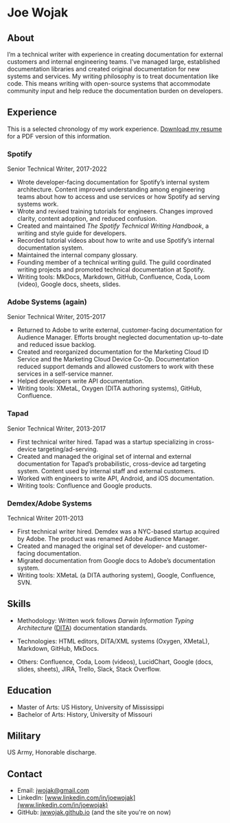 # Joe Wojak

## About

I’m a technical writer with experience in creating documentation for external customers and internal engineering teams. I’ve managed large, established documentation libraries and created original documentation for new systems and services. My writing philosophy is to treat documentation like code. This means writing with open-source systems that accommodate community input and help reduce the documentation burden on developers.

## Experience

This is a selected chronology of my work experience. [Download my resume](Joe_Wojak_TechWriter.pdf) for a PDF version of this information.

### Spotify
Senior Technical Writer, 2017-2022

- Wrote developer-facing documentation for Spotify’s internal system architecture. Content improved understanding among engineering teams about how to access and use services or how Spotify ad serving systems work.  
- Wrote and revised training tutorials for engineers. Changes improved clarity, content adoption, and reduced confusion.
- Created and maintained _The Spotify Technical Writing Handbook_, a writing and style guide for developers.
- Recorded tutorial videos about how to write and use Spotify’s internal documentation system.
- Maintained the internal company glossary.
- Founding member of a technical writing guild. The guild coordinated writing projects and promoted technical documentation at Spotify.
- Writing tools: MkDocs, Markdown, GitHub, Confluence, Coda, Loom (video), Google docs, sheets, slides.


### Adobe Systems (again) 
Senior Technical Writer, 2015-2017

- Returned to Adobe to write external, customer-facing documentation for Audience Manager. Efforts brought neglected documentation up-to-date and reduced issue backlog. 
- Created and reorganized documentation for the Marketing Cloud ID Service and the Marketing Cloud Device Co-Op. Documentation reduced support demands and allowed customers to work with these services in a self-service manner.
- Helped developers write API documentation.
- Writing tools: XMetaL, Oxygen (DITA authoring systems), GitHub, Confluence.

### Tapad
Senior Technical Writer, 2013-2017

- First technical writer hired. Tapad was a startup specializing in cross-device targeting/ad-serving.
- Created and managed the original set of internal and external documentation for Tapad’s probabilistic, cross-device ad targeting system. Content used by internal staff and external customers.
- Worked with engineers to write API, Android, and iOS documentation.
- Writing tools: Confluence and Google products.

### Demdex/Adobe Systems
Technical Writer 2011-2013

- First technical writer hired. Demdex was a NYC-based startup acquired by Adobe. The product was renamed Adobe Audience Manager.
- Created and managed the original set of developer- and customer-facing documentation.
- Migrated documentation from Google docs to Adobe’s documentation system.
- Writing tools: XMetaL (a DITA authoring system), Google, Confluence, SVN.

## Skills

- Methodology: Written work follows _Darwin Information Typing Architecture_ ([DITA](https://en.wikipedia.org/wiki/Darwin_Information_Typing_Architecture)) documentation standards.

- Technologies: HTML editors, DITA/XML systems (Oxygen, XMetaL), Markdown, GitHub, MkDocs.
- Others: Confluence, Coda, Loom (videos), LucidChart, Google (docs, slides, sheets), JIRA, Trello, Slack, Stack Overflow.

## Education

- Master of Arts: US History, University of Mississippi
- Bachelor of Arts: History, University of Missouri

## Military

US Army, Honorable discharge.

## Contact

- Email: jwojak@gmail.com
- LinkedIn: [www.linkedin.com/in/joewojak](www.linkedin.com/in/joewojak)
- GitHub: [jwwojak.github.io](https://github.com/jwwojak/jwwojak.github.io) (and the site you're on now)
